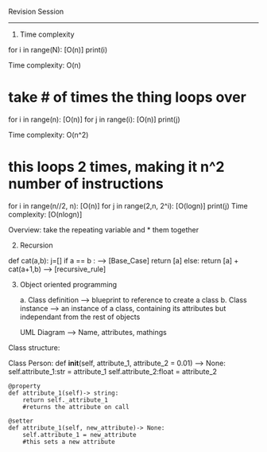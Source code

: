 Revision Session
___________________________________________________
1. Time complexity

for i in range(N): [O(n)]
    print(i)

Time complexity: O(n)
# take # of times the thing loops over

for i in range(n): [O(n)]
    for j in range(i): [O(n)]
        print(j)

Time complexity: O(n^2)
# this loops 2 times, making it n^2 number of instructions

for i in range(n//2, n): [O(n)]
    for j in range(2,n, 2^i): [O(logn)]
        print(j)
Time complexity: [O(nlogn)]

Overview: take the repeating variable and * them together

2. Recursion

def cat(a,b):
    j=[]
    if a == b :            -->  [Base_Case]
        return [a]
    else:
        return [a] + cat(a+1,b) --> [recursive_rule]



3. Object oriented programming

    a. Class definition --> blueprint to reference to create a class
    b. Class instance --> an instance of a class, containing its attributes but independant from the rest of objects

    UML Diagram --> Name, attributes, mathings

Class structure:

Class Person:
    def __init__(self, attribute_1, attribute_2 = 0.01) --> None:
        self.attribute_1:str = attribute_1
        self.attribute_2:float = attribute_2 

    @property
    def attribute_1(self)-> string:
        return self._attribute_1
        #returns the attribute on call

    @setter
    def attribute_1(self, new_attribute)-> None:
        self.attribute_1 = new_attribute
        #this sets a new attribute
